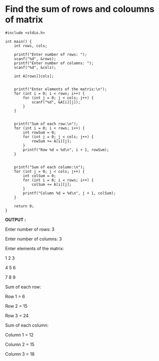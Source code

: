 # Find the sum of rows and coloumns of matrix

```
#include <stdio.h>

int main() {
    int rows, cols;

    printf("Enter number of rows: ");
    scanf("%d", &rows);
    printf("Enter number of columns: ");
    scanf("%d", &cols);

    int A[rows][cols];

  
    printf("Enter elements of the matrix:\n");
    for (int i = 0; i < rows; i++) {
        for (int j = 0; j < cols; j++) {
            scanf("%d", &A[i][j]);
        }
    }

    
    printf("Sum of each row:\n");
    for (int i = 0; i < rows; i++) {
        int rowSum = 0;
        for (int j = 0; j < cols; j++) {
            rowSum += A[i][j];
        }
        printf("Row %d = %d\n", i + 1, rowSum);
    }

   
    printf("Sum of each column:\n");
    for (int j = 0; j < cols; j++) {
        int colSum = 0;
        for (int i = 0; i < rows; i++) {
            colSum += A[i][j];
        }
        printf("Column %d = %d\n", j + 1, colSum);
    }

    return 0;
}

```

__OUTPUT :__

Enter number of rows: 3

Enter number of columns: 3

Enter elements of the matrix:

1 2 3

4 5 6

7 8 9

Sum of each row:

Row 1 = 6

Row 2 = 15

Row 3 = 24

Sum of each column:

Column 1 = 12

Column 2 = 15

Column 3 = 18


